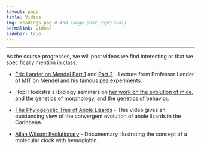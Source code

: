 ```yaml
---
layout: page
title: Videos
img: readings.png # Add image post (optional)
permalink: videos
sidebar: true
---
```


---

As the course progresses, we will post videos we find interesting or that we
specifically mention in class.

- [Eric Lander on Mendel Part 1](https://www.youtube.com/watch?v=9dHBTckFvME) and [Part 2](https://www.youtube.com/watch?v=CT9lYy6qSfg) - Lecture from Professor Lander of MIT on Mendel and his famous pea experiments.

- Hopi Hoekstra's iBiology seminars on [her work on the evolution of mice](https://www.ibiology.org/ecology/phenotypic-adaptations/#part-1), and [the genetics of morphology](https://www.ibiology.org/ecology/phenotypic-adaptations/#part-2), and [the genetics of behavior](https://www.ibiology.org/ecology/phenotypic-adaptations/#part-3).  

- [The Phylogenetic Tree of Anole Lizards](https://www.youtube.com/watch?v=rdZOwyDbyL0) - This video gives an outstanding view of the convergent evolution of anole lizards in the Caribbean.

- [Allan Wilson: Evolutionary](https://www.nzonscreen.com/title/allan-wilson-evolutionary-2008) - Documentary illustrating the concept of a molecular clock with hemoglobin. 

